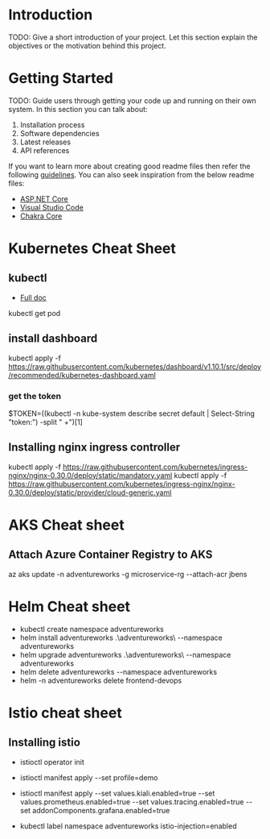 # Introduction 
TODO: Give a short introduction of your project. Let this section explain the objectives or the motivation behind this project. 

# Getting Started
TODO: Guide users through getting your code up and running on their own system. In this section you can talk about:
1.	Installation process
2.	Software dependencies
3.	Latest releases
4.	API references


If you want to learn more about creating good readme files then refer the following [guidelines](https://docs.microsoft.com/en-us/azure/devops/repos/git/create-a-readme?view=azure-devops). You can also seek inspiration from the below readme files:
- [ASP.NET Core](https://github.com/aspnet/Home)
- [Visual Studio Code](https://github.com/Microsoft/vscode)
- [Chakra Core](https://github.com/Microsoft/ChakraCore)


# Kubernetes Cheat Sheet

## kubectl
- [Full doc](https://kubernetes.io/docs/reference/kubectl/overview/)

kubectl get pod

## install dashboard
kubectl apply -f https://raw.githubusercontent.com/kubernetes/dashboard/v1.10.1/src/deploy/recommended/kubernetes-dashboard.yaml

### get the token 
$TOKEN=((kubectl -n kube-system describe secret default | Select-String "token:") -split " +")[1]

## Installing nginx ingress controller
kubectl apply -f https://raw.githubusercontent.com/kubernetes/ingress-nginx/nginx-0.30.0/deploy/static/mandatory.yaml
kubectl apply -f https://raw.githubusercontent.com/kubernetes/ingress-nginx/nginx-0.30.0/deploy/static/provider/cloud-generic.yaml

# AKS Cheat sheet
## Attach Azure Container Registry to AKS

az aks update -n adventureworks -g microservice-rg --attach-acr jbens

# Helm Cheat sheet
- kubectl create namespace adventureworks
- helm install adventureworks .\adventureworks\  --namespace adventureworks
- helm upgrade adventureworks .\adventureworks\  --namespace adventureworks
- helm delete adventureworks --namespace adventureworks
- helm -n adventureworks delete frontend-devops

# Istio cheat sheet
## Installing istio
- istioctl operator init
- istioctl manifest apply --set profile=demo
- istioctl manifest apply --set values.kiali.enabled=true  --set values.prometheus.enabled=true --set values.tracing.enabled=true --set addonComponents.grafana.enabled=true



- kubectl label namespace adventureworks istio-injection=enabled